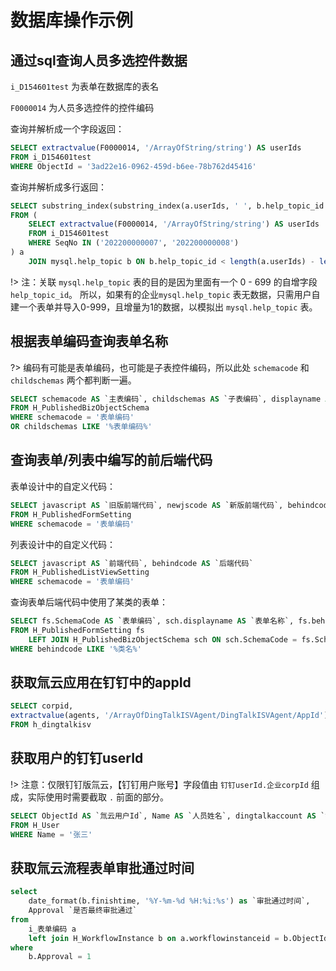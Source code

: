 # 数据库操作示例


## 通过sql查询人员多选控件数据

```i_D154601test``` 为表单在数据库的表名

```F0000014``` 为人员多选控件的控件编码

查询并解析成一个字段返回：
``` sql
SELECT extractvalue(F0000014, '/ArrayOfString/string') AS userIds
FROM i_D154601test
WHERE ObjectId = '3ad22e16-0962-459d-b6ee-78b762d45416'
```

查询并解析成多行返回：
``` sql
SELECT substring_index(substring_index(a.userIds, ' ', b.help_topic_id + 1), ' ', -1) AS userId
FROM (
	SELECT extractvalue(F0000014, '/ArrayOfString/string') AS userIds
	FROM i_D154601test
	WHERE SeqNo IN ('202200000007', '202200000008')
) a
	JOIN mysql.help_topic b ON b.help_topic_id < length(a.userIds) - length(REPLACE(a.userIds, ' ', '')) + 1
```

!> 注：关联 ```mysql.help_topic``` 表的目的是因为里面有一个 0 - 699 的自增字段 ```help_topic_id```。
所以，如果有的企业```mysql.help_topic``` 表无数据，只需用户自建一个表单并导入0-999，且增量为1的数据，以模拟出 ```mysql.help_topic``` 表。


## 根据表单编码查询表单名称

?> 编码有可能是表单编码，也可能是子表控件编码，所以此处 ```schemacode``` 和 ```childschemas``` 两个都判断一遍。

``` sql
SELECT schemacode AS `主表编码`, childschemas AS `子表编码`, displayname AS `主表名称` 
FROM H_PublishedBizObjectSchema 
WHERE schemacode = '表单编码' 
OR childschemas LIKE '%表单编码%'
```


## 查询表单/列表中编写的前后端代码

表单设计中的自定义代码：
``` sql
SELECT javascript AS `旧版前端代码`, newjscode AS `新版前端代码`, behindcode AS `后端代码` 
FROM H_PublishedFormSetting
WHERE schemacode = '表单编码'
```

列表设计中的自定义代码：
``` sql
SELECT javascript AS `前端代码`, behindcode AS `后端代码` 
FROM H_PublishedListViewSetting
WHERE schemacode = '表单编码'
```

查询表单后端代码中使用了某类的表单：
``` sql
SELECT fs.SchemaCode AS `表单编码`, sch.displayname AS `表单名称`, fs.behindcode AS `后端代码`
FROM H_PublishedFormSetting fs
	LEFT JOIN H_PublishedBizObjectSchema sch ON sch.SchemaCode = fs.SchemaCode
WHERE behindcode LIKE '%类名%'
```


## 获取氚云应用在钉钉中的appId

``` sql
SELECT corpid, 
extractvalue(agents, '/ArrayOfDingTalkISVAgent/DingTalkISVAgent/AppId') AS `appId`
FROM h_dingtalkisv
```


## 获取用户的钉钉userId

!> 注意：仅限钉钉版氚云，【钉钉用户账号】字段值由 ```钉钉userId.企业corpId``` 组成，实际使用时需要截取 ```.``` 前面的部分。

``` sql
SELECT ObjectId AS `氚云用户Id`, Name AS `人员姓名`, dingtalkaccount AS `钉钉用户账号`, state AS `在离职状态`
FROM H_User
WHERE Name = '张三'
```


## 获取氚云流程表单审批通过时间

```sql
select
    date_format(b.finishtime, '%Y-%m-%d %H:%i:%s') as `审批通过时间`,
    Approval `是否最终审批通过`
from
    i_表单编码 a
    left join H_WorkflowInstance b on a.workflowinstanceid = b.ObjectId
where
    b.Approval = 1
```
